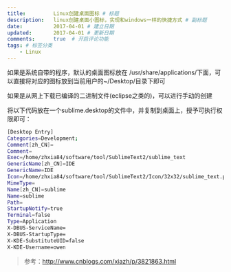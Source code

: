 ```yaml
---
title:         Linux创建桌面图标 # 标题
description:   linux创建桌面小图标，实现和windows一样的快捷方式 # 副标题
date:          2017-04-01 # 建立日期
updated:       2017-04-01 # 更新日期
comments:      true  # 开启评论功能
tags: # 标签分类
    - Linux
---
```


如果是系统自带的程序，默认的桌面图标放在 /usr/share/applications/下面，可以直接将对应的图标放到当前用户的~/Desktop/目录下即可

如果是从网上下载已编译的二进制文件(eclipse之类的)，可以进行手动的创建

将以下代码放在一个sublime.desktop的文件中，并复制到桌面上，授予可执行权限即可：

```bash
[Desktop Entry]
Categories=Development;
Comment[zh_CN]=
Comment=
Exec=/home/zhxia84/software/tool/SublimeText2/sublime_text
GenericName[zh_CN]=IDE
GenericName=IDE
Icon=/home/zhxia84/software/tool/SublimeText2/Icon/32x32/sublime_text.png
MimeType=
Name[zh_CN]=sublime
Name=sublime
Path=
StartupNotify=true
Terminal=false
Type=Application
X-DBUS-ServiceName=
X-DBUS-StartupType=
X-KDE-SubstituteUID=false
X-KDE-Username=owen
```

> 参考：http://www.cnblogs.com/xiazh/p/3821863.html

